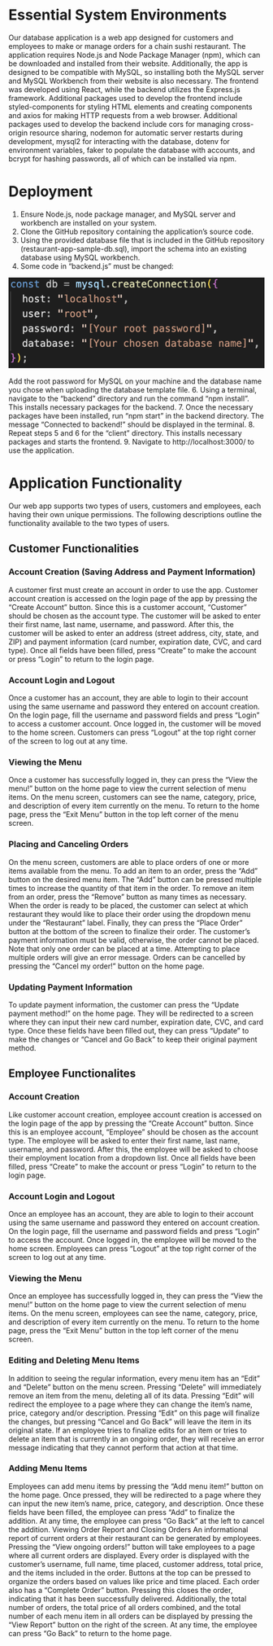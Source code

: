 # Essential System Environments
Our database application is a web app designed for customers and employees to make or manage orders for a chain sushi restaurant. The application requires Node.js and Node Package Manager (npm), which can be downloaded and installed from their website. Additionally, the app is designed to be compatible with MySQL, so installing both the MySQL server and MySQL Workbench from their website is also necessary.
The frontend was developed using React, while the backend utilizes the Express.js framework. Additional packages used to develop the frontend include styled-components for styling HTML elements and creating components and axios for making HTTP requests from a web browser. Additional packages used to develop the backend include cors for managing cross-origin resource sharing, nodemon for automatic server restarts during development, mysql2 for interacting with the database, dotenv for environment variables, faker to populate the database with accounts, and bcrypt for hashing passwords, all of which can be installed via npm.

# Deployment
1. Ensure Node.js, node package manager, and MySQL server and workbench are installed on your system.
2. Clone the GitHub repository containing the application’s source code. 
3. Using the provided database file that is included in the GitHub repository (restaurant-app-sample-db.sql), import the schema into an existing database using MySQL workbench. 
4. Some code in “backend.js” must be changed:
   
![Alt text](https://github.com/braydenpettigrew/restaurant-app/blob/main/readme-image.png)

Add the root password for MySQL on your machine and the database name you chose when uploading the database template file.
6. Using a terminal, navigate to the “backend” directory and run the command “npm install”. This installs necessary packages for the backend. 
7. Once the necessary packages have been installed, run “npm start” in the backend directory. The message “Connected to backend!” should be displayed in the terminal.
8. Repeat steps 5 and 6 for the “client” directory. This installs necessary packages and starts the frontend. 
9. Navigate to http://localhost:3000/ to use the application.


# Application Functionality
Our web app supports two types of users, customers and employees, each having their own unique permissions. The following descriptions outline the functionality available to the two types of users.

## Customer Functionalities

### Account Creation (Saving Address and Payment Information)
A customer first must create an account in order to use the app. Customer account creation is accessed on the login page of the app by pressing the “Create Account” button. Since this is a customer account, “Customer” should be chosen as the account type. The customer will be asked to enter their first name, last name, username, and password. After this, the customer will be asked to enter an address (street address, city, state, and ZIP) and payment information (card number, expiration date, CVC, and card type). Once all fields have been filled, press “Create” to make the account or press “Login” to return to the login page.

### Account Login and Logout
Once a customer has an account, they are able to login to their account using the same username and password they entered on account creation. On the login page, fill the username and password fields and press “Login” to access a customer account. Once logged in, the customer will be moved to the home screen. Customers can press “Logout” at the top right corner of the screen to log out at any time.

### Viewing the Menu
Once a customer has successfully logged in, they can press the “View the menu!” button on the home page to view the current selection of menu items. On the menu screen, customers can see the name, category, price, and description of every item currently on the menu. To return to the home page, press the “Exit Menu” button in the top left corner of the menu screen.

### Placing and Canceling Orders
On the menu screen, customers are able to place orders of one or more items available from the menu. To add an item to an order, press the “Add” button on the desired menu item. The “Add” button can be pressed multiple times to increase the quantity of that item in the order. To remove an item from an order, press the “Remove” button as many times as necessary. When the order is ready to be placed, the customer can select at which restaurant they would like to place their order using the dropdown menu under the “Restaurant” label. Finally, they can press the “Place Order” button at the bottom of the screen to finalize their order. The customer’s payment information must be valid, otherwise, the order cannot be placed. Note that only one order can be placed at a time. Attempting to place multiple orders will give an error message. Orders can be cancelled by pressing the “Cancel my order!” button on the home page.

### Updating Payment Information
To update payment information, the customer can press the “Update payment method!” on the home page. They will be redirected to a screen where they can input their new card number, expiration date, CVC, and card type. Once these fields have been filled out, they can press “Update” to make the changes or “Cancel and Go Back” to keep their original payment method.

## Employee Functionalites

### Account Creation
Like customer account creation, employee account creation is accessed on the login page of the app by pressing the “Create Account” button. Since this is an employee account, “Employee” should be chosen as the account type. The employee will be asked to enter their first name, last name, username, and password. After this, the employee will be asked to choose their employment location from a dropdown list. Once all fields have been filled, press “Create” to make the account or press “Login” to return to the login page.

### Account Login and Logout
Once an employee has an account, they are able to login to their account using the same username and password they entered on account creation. On the login page, fill the username and password fields and press “Login” to access the account. Once logged in, the employee will be moved to the home screen. Employees can press “Logout” at the top right corner of the screen to log out at any time.

### Viewing the Menu
Once an employee has successfully logged in, they can press the “View the menu!” button on the home page to view the current selection of menu items. On the menu screen, employees can see the name, category, price, and description of every item currently on the menu. To return to the home page, press the “Exit Menu” button in the top left corner of the menu screen.

### Editing and Deleting Menu Items
In addition to seeing the regular information, every menu item has an “Edit” and “Delete” button on the menu screen. Pressing “Delete” will immediately remove an item from the menu, deleting all of its data. Pressing “Edit” will redirect the employee to a page where they can change the item’s name, price, category and/or description. Pressing “Edit” on this page will finalize the changes, but pressing “Cancel and Go Back” will leave the item in its original state. If an employee tries to finalize edits for an item or tries to delete an item that is currently in an ongoing order, they will receive an error message indicating that they cannot perform that action at that time.

### Adding Menu Items
Employees can add menu items by pressing the “Add menu item!” button on the home page. Once pressed, they will be redirected to a page where they can input the new item’s name, price, category, and description. Once these fields have been filled, the employee can press “Add” to finalize the addition. At any time, the employee can press “Go Back” at the left to cancel the addition.
Viewing Order Report and Closing Orders
An informational report of current orders at their restaurant can be generated by employees. Pressing the “View ongoing orders!” button will take employees to a page where all current orders are displayed. Every order is displayed with the customer’s username, full name, time placed, customer address, total price, and the items included in the order. Buttons at the top can be pressed to organize the orders based on values like price and time placed. Each order also has a “Complete Order” button. Pressing this closes the order, indicating that it has been successfully delivered. Additionally, the total number of orders, the total price of all orders combined, and the total number of each menu item in all orders can be displayed by pressing the “View Report” button on the right of the screen. At any time, the employee can press “Go Back” to return to the home page. 
